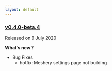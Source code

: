 ```yaml
---
layout: default
---
```


### [v0.4.0-beta.4](https://github.com/layer5io/meshery/releases/tag/v0.4.0-beta.4)

Released on 9 July 2020

**What's new ?**

- Bug Fixes
  - hotfix: Meshery settings page not building

